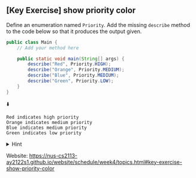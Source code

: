 ## \[Key Exercise\] show priority color

Define an enumeration named `Priority`. Add the missing `describe` method to 
the code below so that it produces the output given.

```java
public class Main {
    // Add your method here

    public static void main(String[] args) {
        describe("Red", Priority.HIGH);
        describe("Orange", Priority.MEDIUM);
        describe("Blue", Priority.MEDIUM);
        describe("Green", Priority.LOW);
    }
}
```

⬇️

```console
Red indicates high priority
Orange indicates medium priority
Blue indicates medium priority
Green indicates low priority
```

<details>
  <summary>Hint</summary>

  Use a `switch` statement to select between possible values for `Priority`.

  ```java
  public static void describe(String color, Priority p) {
      switch (p) {
          case LOW:
              System.out.println(color + " indicates low priority");
              break;
          // ...
      }
  }
  ```

  Code for the enumeration is given below:

  ```java
  public enum Priority {
      HIGH, MEDIUM, LOW
  }
  ```
</details>

Website: https://nus-cs2113-ay2122s1.github.io/website/schedule/week4/topics.html#key-exercise-show-priority-color
